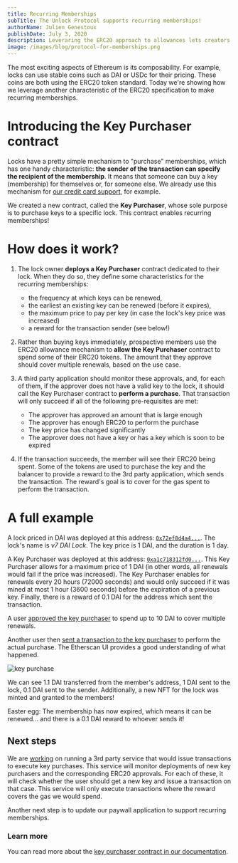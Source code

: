 ```yaml
---
title: Recurring Memberships
subTitle: The Unlock Protocol supports recurring memberships!
authorName: Julien Genestoux
publishDate: July 3, 2020
description: Leveraring the ERC20 approach to allowances lets creators easily create a recurring membership!
image: /images/blog/protocol-for-memberships.png
---
```


The most exciting aspects of Ethereum is its composability. For example, locks can use stable coins such as DAI or USDc for their pricing. These coins are both using the ERC20 token standard. Today we're showing how we leverage another characteristic of the ERC20 specification to make recurring memberships.

# Introducing the Key Purchaser contract

Locks have a pretty simple mechanism to "purchase" memberships, which has one handy characteristic: **the sender of the transaction can specify the recipient of the membership**. It means that someone can buy a key
(membership) for themselves or, for someone else. We already use this mechanism for [our credit card support](/blog/unlock-with-credit-cards), for example.

We created a new contract, called the **Key Purchaser**, whose sole purpose is to purchase keys to a specific lock. This contract enables recurring memberships!

# How does it work?

1. The lock owner **deploys a Key Purchaser** contract dedicated to their lock. When they do so, they define some characteristics for the recurring memberships:

    - the frequency at which keys can be renewed,
    - the earliest an existing key can be renewed (before it expires),
    - the maximum price to pay per key (in case the lock's key price was increased)
    - a reward for the transaction sender (see below!)

2. Rather than buying keys immediately, prospective members use the ERC20 allowance mechanism to **allow the Key Purchaser** contract to spend some of their ERC20 tokens. The amount that they approve should cover multiple renewals, based on the use case.

3. A third party application should monitor these approvals, and, for each of them, if the approver does not have a valid key to the lock, it should call the Key Purchaser contract to **perform a purchase**. That transaction will only succeed if all of the following pre-requisites are met:

    - The approver has approved an amount that is large enough
    - The approver has enough ERC20 to perform the purchase
    - The key price has changed significantly
    - The approver does not have a key or has a key which is soon to be expired

4. If the transaction succeeds, the member will see their ERC20 being spent. Some of the tokens are used to purchase the key and the balancer to provide a reward to the 3rd party application, which sends the transaction. The reward's goal is to cover for the gas spent to perform the transaction.

# A full example

A lock priced in DAI was deployed at this address: [`0x72ef8d4a4...`](https://etherscan.io/address/0x72ef8d4a46c94fe739f880b690bff2a825113abf). The lock's name is _v7 DAI Lock_. The key price is 1 DAI, and the duration is 1 day.

A Key Purchaser was deployed at this address: [`0xa1c718312fd0...`](https://etherscan.io/address/0xa1c718312fd0252540e5ecf6b4cd83fdbfa06acb). This Key Purchaser allows for a maximum price of 1 DAI (in other words, all renewals would fail if the price was increased). The Key Purchaser enables for renewals every 20 hours (72000 seconds) and would only succeed if it was mined at most 1 hour (3600 seconds) before the expiration of a previous key. Finally, there is a reward of 0.1 DAI for the address which sent the transaction.

A user [approved the key purchaser](https://etherscan.io/tx/0x5d3fb6902a3272651460d1ada2abe3b2ab8433f24c9378853b6a4095afc127ce) to spend up to 10 DAI to cover multiple renewals.

Another user then [sent a transaction to the key purchaser](https://etherscan.io/tx/0xfd5f8dd28cd9f20da00435a562eda0171ecdfa21c8cb0f2367d888f407465aed) to perform the actual purchase. The Etherscan UI provides a good understanding of what happened.

![key purchase](/images/blog/recurring-memberships/transaction.png)

We can see 1.1 DAI transferred from the member's address, 1 DAI sent to the lock, 0.1 DAI sent to the sender.
Additionally, a new NFT for the lock was minted and granted to the members!

Easter egg: The membership has now expired, which means it can be renewed... and there is a 0.1 DAI reward to whoever sends it!

## Next steps

We are [working](https://github.com/unlock-protocol/unlock/issues/6736) on running a 3rd party service that would issue transactions to execute key purchases. This service will monitor deployments of new key purchasers and the corresponding ERC20 approvals. For each of these, it will check whether the user should get a new key and issue a transaction on that case. This service will only execute transactions where the reward covers the gas we would spend.

Another next step is to update our paywall application to support recurring memberships.

### Learn more

You can read more about the [key purchaser contract in our documentation](https://docs.unlock-protocol.com/developers/smart-contracts/key-purchaser).


